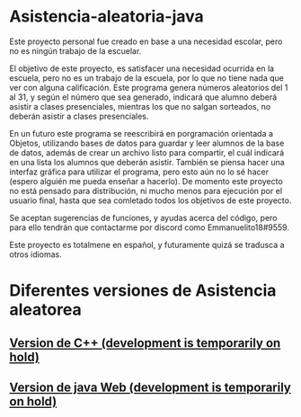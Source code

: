 # Asistencia-aleatoria-java
Este proyecto personal fue creado en base a una necesidad escolar, pero no es ningún trabajo de la escuelar.

El objetivo de este proyecto, es satisfacer una necesidad ocurrida en la escuela, pero no es un trabajo de la escuela, por lo que no tiene nada que ver con alguna calificación.
Este programa genera números aleatorios del 1 al 31, y según el número que sea generado, indicará que alumno deberá asistir a clases presenciales, mientras los que no salgan sorteados, no deberán asistir a clases presenciales.

En un futuro este programa se reescribirá en porgramación orientada a Objetos, utilizando bases de datos para guardar y leer alumnos de la base de datos, además de crear un archivo listo para compartir, el cuál indicará en una lista los alumnos que deberán asistir.
También se piensa hacer una interfaz gráfica para utilizar el programa, pero esto aún no lo sé hacer (espero alguién me pueda enseñar a hacerlo).
De momento este proyecto no está pensado para distribución, ni mucho menos para ejecución por el usuario final, hasta que sea comletado todos los objetivos de este proyecto.

Se aceptan sugerencias de funciones, y ayudas acerca del código, pero para ello tendrán que contactarme por discord como Emmanuelito18#9559.

Este proyecto es totalmene en español, y futuramente quizá se tradusca a otros idiomas.

<h1>Diferentes versiones de <b>Asistencia aleatorea</b></h1>
<h2><a href="https://github.com/Emmanuelito18/Asistencia-aleatorea">Version de C++ (development is temporarily on hold)</a></h2>
<h2><a href="https://github.com/Emmanuelito18/WebAsistencia-alatorea">Version de java Web (development is temporarily on hold)</a></h2>
